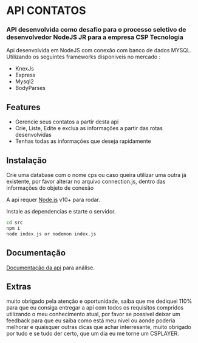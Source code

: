 
# API CONTATOS
###  API desenvolvida como desafio para o processo seletivo de desenvolvedor NodeJS JR para a empresa CSP Tecnologia

Api desenvolvida em NodeJS com conexão com banco de dados MYSQL. Utilizando os seguintes frameworks disponiveis no mercado :

- KnexJs
- Express
- Mysql2
- BodyParses

## Features

- Gerencie seus contatos a partir desta api
- Crie, Liste, Edite e exclua as informações a partir das rotas desenvolvidas
- Tenhas todas as informações que deseja rapidamente
  

## Instalação
Crie uma database com o nome cps ou caso queira utilizar uma outra já existente, por favor alterar no arquivo connection.js, dentro das informações do objeto de conexão

A api requer [Node.js](https://nodejs.org/) v10+ para rodar.

Instale as dependencias e starte o servidor.

```sh
cd src
npm i
node index.js or nodemon index.js
```
 
## Documentação
[Documentação da api](https://nodejs.org/) para análise.


## Extras
muito obrigado pela atenção e oportunidade, saiba que me dediquei 110% para que eu  consiga entregar a api com todos os requisitos compridos utilizando o meu conhecimento atual, por favor se possivel deixar um feedback para que eu saiba como está meu nivel ou aonde poderia melhorar e quaisquer outras dicas que achar interresante, muito obrigado por tudo e se tudo der certo, que um dia eu me torne um CSPLAYER.

